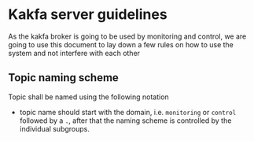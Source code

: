 # Kakfa server guidelines

As the kakfa broker is going to be used by monitoring and control, we are going to use this document to lay down a few rules on how to use the system and not interfere with each other

## Topic naming scheme
Topic shall be named using the following notation
 - topic name should start with the domain, i.e. ``monitoring`` or ``control`` followed by a ``.``, after that the naming scheme is controlled by the individual subgroups. 
